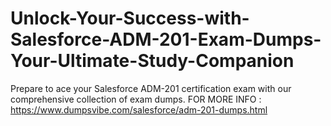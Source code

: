 # Unlock-Your-Success-with-Salesforce-ADM-201-Exam-Dumps-Your-Ultimate-Study-Companion
Prepare to ace your Salesforce ADM-201 certification exam with our comprehensive collection of exam dumps.  FOR MORE INFO : https://www.dumpsvibe.com/salesforce/adm-201-dumps.html
